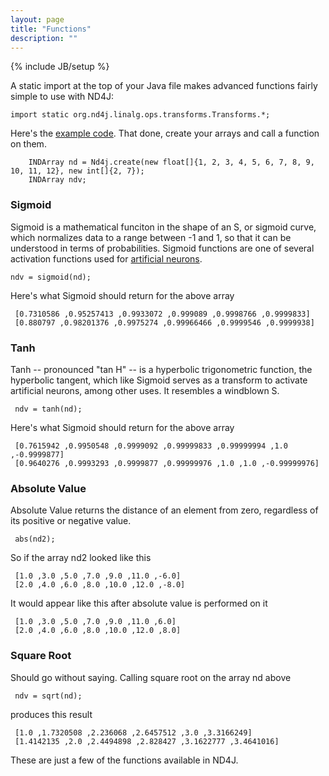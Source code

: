 ```yaml
---
layout: page
title: "Functions"
description: ""
---
```

{% include JB/setup %}

A static import at the top of your Java file makes advanced functions fairly simple to use with ND4J:

    import static org.nd4j.linalg.ops.transforms.Transforms.*;

Here's the [example code](https://github.com/SkymindIO/nd4j/blob/master/nd4j-examples/src/main/java/org/nd4j/examples/FunctionsExample.java). That done, create your arrays and call a function on them.

        INDArray nd = Nd4j.create(new float[]{1, 2, 3, 4, 5, 6, 7, 8, 9, 10, 11, 12}, new int[]{2, 7});
        INDArray ndv;

### Sigmoid

Sigmoid is a mathematical funciton in the shape of an S, or sigmoid curve, which normalizes data to a range between -1 and 1, so that it can be understood in terms of probabilities. Sigmoid functions are one of several activation functions used for [artificial neurons](http://deeplearning4j.org/). 

    ndv = sigmoid(nd);

Here's what Sigmoid should return for the above array

     [0.7310586 ,0.95257413 ,0.9933072 ,0.999089 ,0.9998766 ,0.9999833]
     [0.880797 ,0.98201376 ,0.9975274 ,0.99966466 ,0.9999546 ,0.9999938]

### Tanh

Tanh -- pronounced "tan H" -- is a hyperbolic trigonometric function, the hyperbolic tangent, which like Sigmoid serves as a transform to activate artificial neurons, among other uses. It resembles a windblown S. 

     ndv = tanh(nd);
     
Here's what Sigmoid should return for the above array

     [0.7615942 ,0.9950548 ,0.9999092 ,0.99999833 ,0.99999994 ,1.0 ,-0.9999877]
     [0.9640276 ,0.9993293 ,0.9999877 ,0.99999976 ,1.0 ,1.0 ,-0.99999976]

### Absolute Value

Absolute Value returns the distance of an element from zero, regardless of its positive or negative value.

     abs(nd2);

So if the array nd2 looked like this 

     [1.0 ,3.0 ,5.0 ,7.0 ,9.0 ,11.0 ,-6.0]
     [2.0 ,4.0 ,6.0 ,8.0 ,10.0 ,12.0 ,-8.0]   

It would appear like this after absolute value is performed on it

     [1.0 ,3.0 ,5.0 ,7.0 ,9.0 ,11.0 ,6.0]
     [2.0 ,4.0 ,6.0 ,8.0 ,10.0 ,12.0 ,8.0]   

### Square Root

Should go without saying. Calling square root on the array nd above

     ndv = sqrt(nd);

produces this result

     [1.0 ,1.7320508 ,2.236068 ,2.6457512 ,3.0 ,3.3166249]
     [1.4142135 ,2.0 ,2.4494898 ,2.828427 ,3.1622777 ,3.4641016]
     
These are just a few of the functions available in ND4J. 
